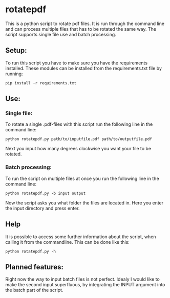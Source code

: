 # rotatepdf
This is a python script to rotate pdf files. It is run through the command line and can process multiple files that has to be rotated the same way. The script supports single file use and batch processing.

## Setup:
To run this script you have to make sure you have the requirements installed. These modules can be installed from the requirements.txt file by running:
    
    pip install -r requirements.txt
    
## Use:
### Single file:
To rotate a single .pdf-files with this script run the following line in the command line:
    
    python rotatepdf.py path/to/inputfile.pdf path/to/outputfile.pdf
        
Next you input how many degrees clockwise you want your file to be rotated.
### Batch processing:
To run the script on multiple files at once you run the following line in the command line:
    
    python rotatepdf.py -b input output

Now the script asks you what folder the files are located in. Here you enter the input directory and press enter.

## Help
It is possible to access some further information about the script, when calling it from the commandline. This can be done like this:
    
    python rotatepdf.py -h

## Planned features:
Right now the way to input batch files is not perfect. Idealy I would like to make the second input superfluous, by integrating the INPUT argument into the batch part of the script. 

